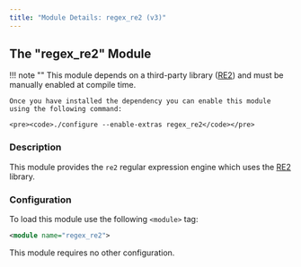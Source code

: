 ```yaml
---
title: "Module Details: regex_re2 (v3)"
---
```


## The "regex_re2" Module

!!! note ""
    This module depends on a third-party library ([RE2](https://github.com/google/re2)) and must be manually enabled at compile time.

    Once you have installed the dependency you can enable this module using the following command:

    <pre><code>./configure --enable-extras regex_re2</code></pre>

### Description

This module provides the `re2` regular expression engine which uses the [RE2](https://github.com/google/re2) library.

### Configuration

To load this module use the following `<module>` tag:

```xml
<module name="regex_re2">
```

This module requires no other configuration.
